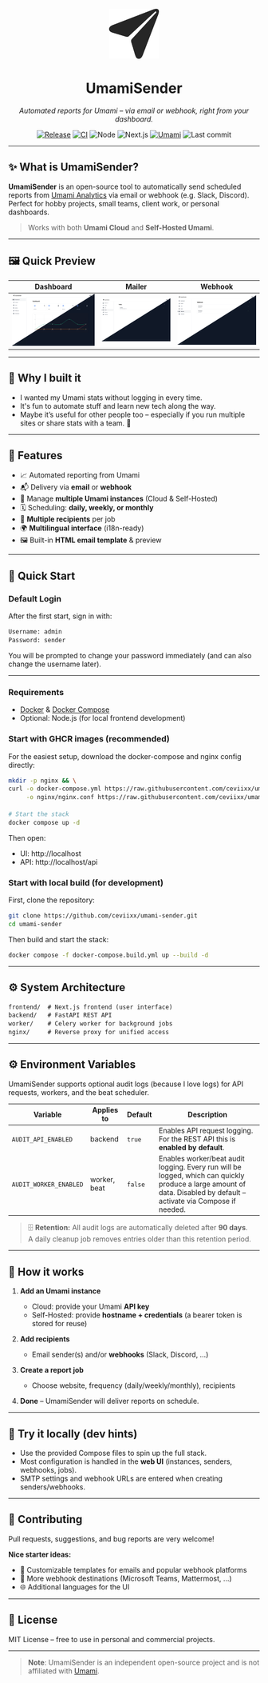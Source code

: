 <p align="center">
  <img src="docs/umamisender.svg" alt="UmamiSender Logo" width="100">
</p>

<h1 align="center">UmamiSender</h1>

<p align="center">
  <i>Automated reports for Umami – via email or webhook, right from your dashboard.</i>
</p>

<p align="center">
  <a href="https://github.com/ceviixx/umami-sender/releases"><img src="https://img.shields.io/github/release/ceviixx/umami-sender.svg" alt="Release"></a>
  <a href="https://github.com/ceviixx/umami-sender/actions"><img src="https://img.shields.io/github/actions/workflow/status/ceviixx/umami-sender/ci.yml" alt="CI"></a>
  <img src="https://img.shields.io/badge/node-20.19.x-brightgreen" alt="Node">
  <img src="https://img.shields.io/badge/Next.js-14.2.30-blue" alt="Next.js">
  <a href="https://umami.is"><img src="https://img.shields.io/badge/umami-2.19.x-black" alt="Umami"></a>
  <img src="https://img.shields.io/github/last-commit/ceviixx/umami-sender" alt="Last commit">
</p>

---

## ✨ What is UmamiSender?

**UmamiSender** is an open-source tool to automatically send scheduled reports from [Umami Analytics](https://umami.is) via email or webhook (e.g. Slack, Discord).
Perfect for hobby projects, small teams, client work, or personal dashboards.

> Works with both **Umami Cloud** and **Self-Hosted Umami**.

---

## 🖼 Quick Preview

| Dashboard                              | Mailer                              | Webhook                              |
| -------------------------------------- | ----------------------------------- | ------------------------------------ |
| ![](docs/screenshots/01_dashboard.png) | ![](docs/screenshots/04_mailer.png) | ![](docs/screenshots/05_webhook.png) |

---

## 💎 Why I built it

* I wanted my Umami stats without logging in every time.
* It's fun to automate stuff and learn new tech along the way.
* Maybe it’s useful for other people too – especially if you run multiple sites or share stats with a team. 🙂

---

## 🧩 Features

* 📈 Automated reporting from Umami
* 📬 Delivery via **email** or **webhook**
* 🧰 Manage **multiple Umami instances** (Cloud & Self-Hosted)
* 🗓 Scheduling: **daily, weekly, or monthly**
* 👥 **Multiple recipients** per job
* 🌍 **Multilingual interface** (i18n-ready)
* 🖼 Built-in **HTML email template** & preview

---

## 🚀 Quick Start

### Default Login

After the first start, sign in with:

```txt
Username: admin
Password: sender
```

You will be prompted to change your password immediately (and can also change the username later).

---

### Requirements

* [Docker](https://www.docker.com/) & [Docker Compose](https://docs.docker.com/compose/)
* Optional: Node.js (for local frontend development)

### Start with GHCR images (recommended)

For the easiest setup, download the docker-compose and nginx config directly:

```bash
mkdir -p nginx && \
curl -o docker-compose.yml https://raw.githubusercontent.com/ceviixx/umami-sender/main/docker-compose.ghcr.yml \
     -o nginx/nginx.conf https://raw.githubusercontent.com/ceviixx/umami-sender/main/nginx/nginx.conf

# Start the stack
docker compose up -d
```

Then open:
- UI: http://localhost
- API: http://localhost/api

### Start with local build (for development)

First, clone the repository:

```bash
git clone https://github.com/ceviixx/umami-sender.git
cd umami-sender
```

Then build and start the stack:

```bash
docker compose -f docker-compose.build.yml up --build -d
```

---

## ⚙️ System Architecture

```txt
frontend/  # Next.js frontend (user interface)
backend/   # FastAPI REST API
worker/    # Celery worker for background jobs
nginx/     # Reverse proxy for unified access
```

---

## ⚙️ Environment Variables

UmamiSender supports optional audit logs (because I love logs) for API requests, workers, and the beat scheduler.  

| Variable               | Applies to      | Default | Description                                                                 |
| ---------------------- | --------------- | ------- | --------------------------------------------------------------------------- |
| `AUDIT_API_ENABLED`    | backend         | `true`  | Enables API request logging. For the REST API this is **enabled by default**. |
| `AUDIT_WORKER_ENABLED` | worker, beat    | `false` | Enables worker/beat audit logging. Every run will be logged, which can quickly produce a large amount of data. Disabled by default – activate via Compose if needed. |

> 🗄️ **Retention:** All audit logs are automatically deleted after **90 days**.  
> A daily cleanup job removes entries older than this retention period.

---

## 🧭 How it works

1. **Add an Umami instance**

   * Cloud: provide your Umami **API key**
   * Self-Hosted: provide **hostname + credentials** (a bearer token is stored for reuse)

2. **Add recipients**

   * Email sender(s) and/or **webhooks** (Slack, Discord, …)

3. **Create a report job**

   * Choose website, frequency (daily/weekly/monthly), recipients

4. **Done** – UmamiSender will deliver reports on schedule.

---

## 🧪 Try it locally (dev hints)

* Use the provided Compose files to spin up the full stack.
* Most configuration is handled in the **web UI** (instances, senders, webhooks, jobs).
* SMTP settings and webhook URLs are entered when creating senders/webhooks.

---

## 🤝 Contributing

Pull requests, suggestions, and bug reports are very welcome!

**Nice starter ideas:**

* 🎨 Customizable templates for emails and popular webhook platforms
* 🔔 More webhook destinations (Microsoft Teams, Mattermost, …)
* 🌐 Additional languages for the UI

---

## 📄 License

MIT License – free to use in personal and commercial projects.

---

> **Note**: UmamiSender is an independent open-source project and is not affiliated with [Umami](https://umami.is).
